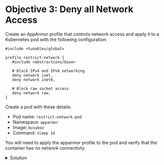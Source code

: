 # Objective 3: Deny all Network Access

Create an AppArmor profile that controls network access and apply it to a Kubernetes pod with the following configuration:

```
#include <tunables/global>

profile restrict-network {
   #include <abstractions/base>

   # Block IPv4 and IPv6 networking
   deny network inet,
   deny network inet6,

   # Block raw socket access
   deny network raw,
}
```

Create a pod with these details:
- Pod name: `restrict-network-pod`
- Namespace: `apparmor`
- Image: `busybox`
- Command: `sleep 1d`

You will need to apply the apparmor profile to the pod and verify that the container has no network connectivty.

<details>
  <summary>Solution</summary>

1. **Create the AppArmor profile**:

   ```bash
   sudo tee /etc/apparmor.d/restrict-network-profile <<EOF
   #include <tunables/global>

   profile restrict-network {
      #include <abstractions/base>

      # Block IPv4 and IPv6 networking
      deny network inet,
      deny network inet6,

      # Block raw socket access
      deny network raw,
   }
   EOF
   ```{{exec}}

2. **Load the AppArmor profile**:

   ```bash
   sudo apparmor_parser -r /etc/apparmor.d/restrict-network-profile
   ```{{exec}}

3. **Create a Kubernetes pod with the profile**:

   ```bash
   kubectl apply -f - <<EOF
   apiVersion: v1
   kind: Pod
   metadata:
     name: restrict-network-pod
     namespace: apparmor
   spec:
      securityContext:
        appArmorProfile:
          type: Localhost
          localhostProfile: restrict-network
      containers:
      - name: restrict-network-container
         image: busybox
         command: ["sh", "-c", "sleep 1d"]
   EOF
   ```{{exec}}

4. **Verify Pod Status**:
    ```bash
    kubectl get pod -n apparmor restrict-network-pod
    ```{{exec}}

5. **Check AppArmor Profile Status**:
    ```bash
    sudo apparmor_status restrict-network
    ```{{exec}}

6. **Test Network Access**:
    ```bash
    kubectl exec -n apparmor restrict-network-pod -- ping -c 1 google.com
    ```{{exec}}

7. **Check Network Access Logs**:
    ```bash
    kubectl logs -n apparmor restrict-network-pod
    ```{{exec}}

</details>